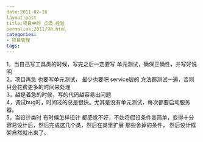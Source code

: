 ```yaml
---
date:2011-02-16
layout:post
title:项目中的 点滴 经验
permalink:2011/98.html
categories:
- 项目管理
tags:
---
```



1，当自己写工具类的时候，写完之后一定要写 单元测试，确保正确性，并写好说明 <br />2，项目再急 也要写单元测试， 最少也要吧 service层的 方法都测试一遍，否则只会花费更多的时间来处理 <br />3，越是着急的时候，写的代码越容易出问题 <br />4，调试bug时，时间过的总是很快。尤其是没有单元测试，每次都要启动服务器。 <br />5，当设计类时 有时候怎样设计 都感觉不好，不妨将假设条件变简单，变得十分容易设计后，然后完成这几个类，然后在类里扩展 那些舍掉的条件， 然后设计框架自然就出来了。